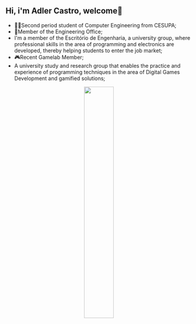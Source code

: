 ## Hi, i'm Adler Castro, welcome👋

- 👨‍🎓Second period student of Computer Engineering from CESUPA;
- 👾Member of the Engineering Office;
- I'm a member of the Escritório de Engenharia, a university group, where professional skills in the area of ​​programming and electronics are developed, thereby      helping students to enter the job market;
- 🎮Recent Gamelab Member;
- A university study and research group that enables the practice and experience of programming techniques in the area of ​​Digital Games Development and gamified     solutions;

<div  align="center" style="margin-bottom:100px">
<a href="https://beacons.ai/AdlerCastro>
<img width=55% align="center"  src="https://github-readme-streak-stats.herokuapp.com?user=AdlerCastro&theme=radical&mode=weekly" />
<img width=40% align="center" src="https://github-readme-stats-git-main-AdlerCastro.vercel.app/api/top-langs/?username=AdlerCastro&show_icons=true&theme=radical&layout=compact" />
</div>

